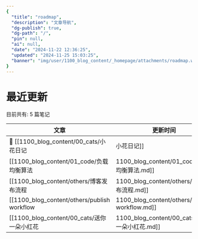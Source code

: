 ```yaml
---
{
  "title": "roadmap",
  "description": "文章导航",
  "dg-publish": true,
  "dg-path": "/",
  "pin": null,
  "ai": null,
  "date": "2024-11-22 12:36:25",
  "updated": "2024-11-25 15:03:25",
  "banner": "img/user/1100_blog_content/_homepage/attachments/roadmap.webp"
}
---
```


# 最近更新
目前共有: 5 篇笔记

| 文章 | 更新时间 | Tags |
| --- | --- | --- |
| 🎯  [[1100_blog_content/00_cats/小花日记|小花日记]] | 2024/11/15 10:52 |
| [[1100_blog_content/01_code/负载均衡算法|1100_blog_content/01_code/负载均衡算法.md]] | 2024/11/25 15:01 |
| [[1100_blog_content/others/博客发布流程|1100_blog_content/others/博客发布流程.md]] | 2024/11/21 16:30 |
| [[1100_blog_content/others/publish workflow|1100_blog_content/others/publish workflow.md]] | 2024/11/8 19:00 |
| [[1100_blog_content/00_cats/送你一朵小红花|1100_blog_content/00_cats/送你一朵小红花.md]] | 2024/11/4 16:47 |
